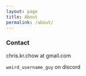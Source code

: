 ```yaml
---
layout: page
title: About
permalink: /about/
---
```


### Contact
chris.kr.chow at gmail.com

`weird_username_guy` on discord

